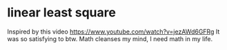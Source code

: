 # linear least square
Inspired by this video
https://www.youtube.com/watch?v=jezAWd6GFRg
It was so satisfying to btw. Math cleanses my mind, I need math in my life.